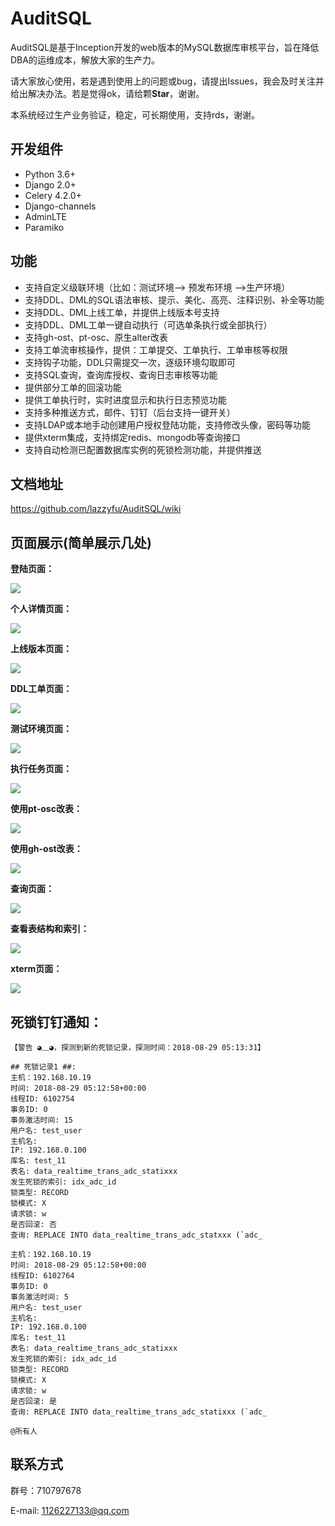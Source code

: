 # AuditSQL

AuditSQL是基于Inception开发的web版本的MySQL数据库审核平台，旨在降低DBA的运维成本，解放大家的生产力。

请大家放心使用，若是遇到使用上的问题或bug，请提出Issues，我会及时关注并给出解决办法。若是觉得ok，请给颗**Star**，谢谢。

本系统经过生产业务验证，稳定，可长期使用，支持rds，谢谢。

## 开发组件

* Python 3.6+
* Django 2.0+
* Celery 4.2.0+
* Django-channels
* AdminLTE
* Paramiko

## 功能
- 支持自定义级联环境（比如：测试环境--> 预发布环境 -->生产环境）
- 支持DDL、DML的SQL语法审核、提示、美化、高亮、注释识别、补全等功能
- 支持DDL、DML上线工单，并提供上线版本号支持
- 支持DDL、DML工单一键自动执行（可选单条执行或全部执行）
- 支持gh-ost、pt-osc、原生alter改表
- 支持工单流审核操作，提供：工单提交、工单执行、工单审核等权限
- 支持钩子功能，DDL只需提交一次，逐级环境勾取即可
- 支持SQL查询，查询库授权、查询日志审核等功能
- 提供部分工单的回滚功能
- 提供工单执行时，实时进度显示和执行日志预览功能
- 支持多种推送方式，邮件、钉钉（后台支持一键开关）
- 支持LDAP或本地手动创建用户授权登陆功能，支持修改头像，密码等功能
- 提供xterm集成，支持绑定redis、mongodb等查询接口
- 支持自动检测已配置数据库实例的死锁检测功能，并提供推送


## 文档地址
https://github.com/lazzyfu/AuditSQL/wiki


## 页面展示(简单展示几处)

**登陆页面：**

![](https://github.com/lazzyfu/AuditSQL/blob/master/media/png/login.png)

**个人详情页面：**

![](https://github.com/lazzyfu/AuditSQL/blob/master/media/png/profile.png)

**上线版本页面：**

![](https://github.com/lazzyfu/AuditSQL/blob/master/media/png/version.png)

**DDL工单页面：**

![](https://github.com/lazzyfu/AuditSQL/blob/master/media/png/ddl.png)

**测试环境页面：**

![](https://github.com/lazzyfu/AuditSQL/blob/master/media/png/test.png)

**执行任务页面：**

![](https://github.com/lazzyfu/AuditSQL/blob/master/media/png/perform.png)

**使用pt-osc改表：**

![](https://github.com/lazzyfu/AuditSQL/blob/master/media/png/perform_ddl.png)

**使用gh-ost改表：**

![](https://github.com/lazzyfu/AuditSQL/blob/master/media/png/ddl_ghost.png)

**查询页面：**

![](https://github.com/lazzyfu/AuditSQL/blob/master/media/png/query.png)

**查看表结构和索引：**

![](https://github.com/lazzyfu/AuditSQL/blob/master/media/png/table.png)

**xterm页面：**

![](https://github.com/lazzyfu/AuditSQL/blob/master/media/png/webshell.png)


## 死锁钉钉通知：
```text
【警告 ◕﹏◕，探测到新的死锁记录，探测时间：2018-08-29 05:13:31】

## 死锁记录1 ##:
主机：192.168.10.19
时间: 2018-08-29 05:12:58+00:00
线程ID: 6102754
事务ID: 0
事务激活时间: 15
用户名: test_user
主机名:
IP: 192.168.0.100
库名: test_11
表名: data_realtime_trans_adc_statixxx
发生死锁的索引: idx_adc_id
锁类型: RECORD
锁模式: X
请求锁: w
是否回滚: 否
查询: REPLACE INTO data_realtime_trans_adc_statxxx (`adc_

主机：192.168.10.19
时间: 2018-08-29 05:12:58+00:00
线程ID: 6102764
事务ID: 0
事务激活时间: 5
用户名: test_user
主机名:
IP: 192.168.0.100
库名: test_11
表名: data_realtime_trans_adc_statixxx
发生死锁的索引: idx_adc_id
锁类型: RECORD
锁模式: X
请求锁: w
是否回滚: 是
查询: REPLACE INTO data_realtime_trans_adc_statixxx (`adc_

@所有人
```

## 联系方式

群号：710797678

E-mail: 1126227133@qq.com